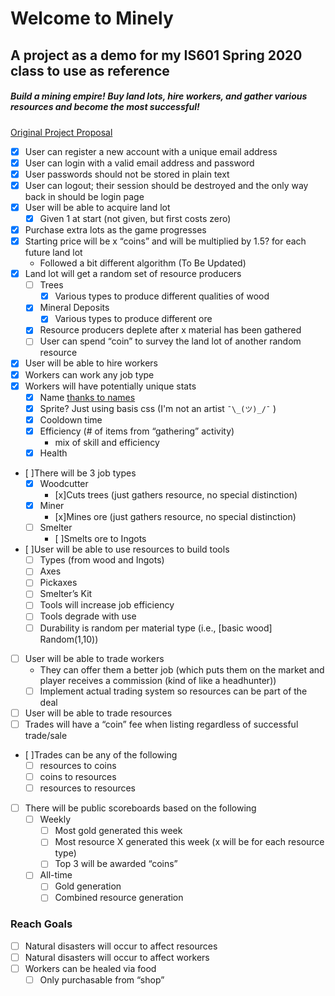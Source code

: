 # Welcome to Minely
## A project as a demo for my IS601 Spring 2020 class to use as reference
##### Build a mining empire! Buy land lots, hire workers, and gather various resources and become the most successful!
[Original Project Proposal](https://docs.google.com/document/d/1A9VVx-3nTT_jgayArqnIGfpveInO3NATv3FmbP_vPUU/edit "Google Doc Link")
- [x] User can register a new account with a unique email address
- [x] User can login with a valid email address and password
- [x] User passwords should not be stored in plain text
- [x] User can logout; their session should be destroyed and the only way back in should be login page
- [x] User will be able to acquire land lot
    - [x] Given 1 at start (not given, but first costs zero)
- [x] Purchase extra lots as the game progresses
- [x] Starting price will be x “coins” and will be multiplied by 1.5? for each future land lot
    - Followed a bit different algorithm (To Be Updated)
- [x] Land lot will get a random set of resource producers
    - [ ] Trees
        - [x] Various types to produce different qualities of wood
    - [x] Mineral Deposits
        - [x] Various types to produce different ore
    - [x] Resource producers deplete after x material has been gathered
    - [ ] User can spend “coin” to survey the land lot of another random resource
- [x] User will be able to hire workers
- [x] Workers can work any job type
- [x] Workers will have potentially unique stats
    - [x] Name [thanks to names](https://pypi.org/project/names/)
    - [x] Sprite? Just using basis css (I'm not an artist `````¯\_(ツ)_/¯````` )
    - [x] Cooldown time
    - [x] Efficiency (# of items from “gathering” activity)
        - mix of skill and efficiency
    - [x] Health
- [ ]There will be 3 job types
    - [x] Woodcutter
        - [x]Cuts trees (just gathers resource, no special distinction)
    - [x] Miner
        - [x]Mines ore (just gathers resource, no special distinction)
    - [ ] Smelter
        - [ ]Smelts ore to Ingots
- [ ]User will be able to use resources to build tools
    - [ ] Types (from wood and Ingots)
    - [ ] Axes
    - [ ] Pickaxes
    - [ ] Smelter’s Kit
    - [ ] Tools will increase job efficiency
    - [ ] Tools degrade with use
    - [ ] Durability is random per material type (i.e., [basic wood] Random(1,10))
- [ ] User will be able to trade workers
    - They can offer them a better job (which puts them on the market and player receives a commission (kind of like a headhunter))
    - [ ] Implement actual trading system so resources can be part of the deal
- [ ] User will be able to trade resources
- [ ] Trades will have a “coin” fee when listing regardless of successful trade/sale
- [ ]Trades can be any of the following
    - [ ] resources to coins
    - [ ] coins to resources
    - [ ] resources to resources
- [ ] There will be public scoreboards based on the following
    - [ ] Weekly
        - [ ] Most gold generated this week
        - [ ] Most resource X generated this week (x will be for each resource type)
        - [ ] Top 3 will be awarded “coins”
    - [ ] All-time
        - [ ] Gold generation
        - [ ] Combined resource generation
### Reach Goals
- [ ] Natural disasters will occur to affect resources
- [ ] Natural disasters will occur to affect workers
- [ ] Workers can be healed via food
    - [ ] Only purchasable from “shop”
